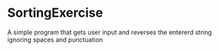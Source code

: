 # SortingExercise
A simple program that gets user input and reverses the entererd string ignoring spaces and punctuation
